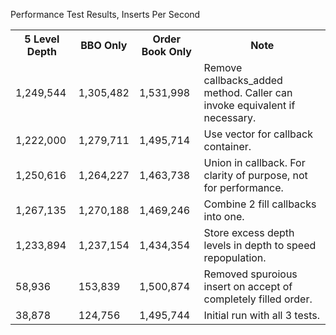 Performance Test Results, Inserts Per Second

<table>
  <tr>
    <th>5 Level Depth</th>
    <th>BBO Only</th>
    <th>Order Book Only</th>
    <th>Note</th>
  </tr>
  <tr>
    <td>1,249,544</td>
    <td>1,305,482</td>
    <td>1,531,998</td>
    <td>Remove callbacks_added method.  Caller can invoke equivalent if necessary.</td>
  </tr>
  <tr>
    <td>1,222,000</td>
    <td>1,279,711</td>
    <td>1,495,714</td>
    <td>Use vector for callback container.</td>
  </tr>
  <tr>
    <td>1,250,616</td>
    <td>1,264,227</td>
    <td>1,463,738</td>
    <td>Union in callback.  For clarity of purpose, not for performance.</td>
  </tr>
  <tr>
    <td>1,267,135</td>
    <td>1,270,188</td>
    <td>1,469,246</td>
    <td>Combine 2 fill callbacks into one.</td>
  </tr>
  <tr>
    <td>1,233,894</td>
    <td>1,237,154</td>
    <td>1,434,354</td>
    <td>Store excess depth levels in depth to speed repopulation.</td>
  </tr>
  <tr>
    <td>58,936</td>
    <td>153,839</td>
    <td>1,500,874</td>
    <td>Removed spuroious insert on accept of completely filled order.</td>
  </tr>
  <tr>
    <td>38,878</td>
    <td>124,756</td>
    <td>1,495,744</td>
    <td>Initial run with all 3 tests.</td>
  </tr>
</table>


